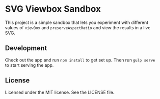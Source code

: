 # SVG Viewbox Sandbox

This project is a simple sandbox that lets you experiment with different values of `viewBox` and `preserveAspectRatio` and view the results in a live SVG.

## Development
Check out the app and run `npm install` to get set up.  Then run `gulp serve` to start serving the app.

## License
Licensed under the MIT license.  See the LICENSE file.
